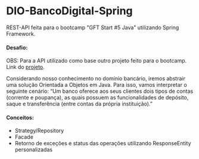 # DIO-BancoDigital-Spring
REST-API feita para o bootcamp "GFT Start #5 Java" utilizando Spring Framework.

#### Desafio:

OBS: Para a API utilizado como base outro projeto feito para o bootcamp. Link do [projeto](https://github.com/sergiopjunior/DIO-BancoDigital).

Considerando nosso conhecimento no domínio bancário, iremos abstrair uma solução Orientada a Objetos em Java. Para isso, vamos interpretar o seguinte cenário: “Um banco oferece aos seus clientes dois tipos de contas (corrente e poupança), as quais possuem as funcionalidades de depósito, saque e transferência (entre contas da própria instituição).”



#### Conceitos:

- Strategy/Repository
- Facade
- Retorno de exceções e status das operações utilizando ResponseEntity personalizadas
